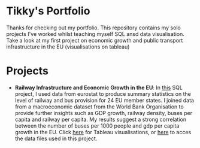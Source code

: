# Tikky's Portfolio


Thanks for checking out my portfolio. This repository contains my solo projects I've worked whilst teaching myself SQL ansd data visualisation. Take a look at my first project on economic growth and public transport infrastructure in the EU (visualisations on tableau)

# Projects
- **Railway Infrastructure and Economic Growth in the EU**: In [this](https://github.com/bamiro/bamiro.github.io/blob/main/Economic%20Growth%20and%20Public%20Transport%20in%20the%20EU.sqbpro) SQL project, I used data from eurostat to produce summary statistics on the level of railway and bus provision for 24 EU member states. I joined data from a macroeconomic dataset from the World Bank Organisation to provide further insights such as GDP growth, railway density, buses per capita and railway per capita. My results suggest a strong correlation between the number of buses per 1000 people and gdp per capita growth in the EU. Click [here](https://public.tableau.com/views/PublicTransportandEconomicGrowthintheEU/Dashboard2?:language=en-GB&:sid=&:redirect=auth&:display_count=n&:origin=viz_share_link) for Tableau visualisations, or [here](https://drive.google.com/drive/folders/1JO3KrwLJ06GzXwukxadTK6lTtLEC22UC?usp=share_link) to acces the data files used in this project.
